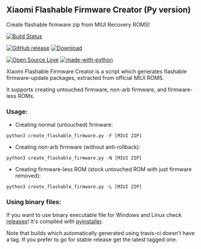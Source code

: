 ## Xiaomi Flashable Firmware Creator (Py version)
Create flashable firmware zip from MIUI Recovery ROMS!

[![Build Status](https://travis-ci.org/XiaomiFirmwareUpdater/xiaomi-flashable-firmware-creator.svg?branch=py)](https://travis-ci.org/XiaomiFirmwareUpdater/xiaomi-flashable-firmware-creator)

[![GitHub release](https://img.shields.io/github/release/XiaomiFirmwareUpdater/xiaomi-flashable-firmware-creator.svg)](https://github.com/XiaomiFirmwareUpdater/xiaomi-flashable-firmware-creator/releases/)
[![Download](https://img.shields.io/github/downloads/XiaomiFirmwareUpdater/xiaomi-flashable-firmware-creator/total.svg)](https://github.com/XiaomiFirmwareUpdater/xiaomi-flashable-firmware-creator/releases/latest)

[![Open Source Love](https://badges.frapsoft.com/os/v1/open-source.png?v=103)](https://github.com/ellerbrock/open-source-badges/)
[![made-with-python](https://img.shields.io/badge/Made%20with-Python-1f425f.svg)](https://www.python.org/)

Xiaomi Flashable Firmware Creator is a script which generates flashable firmware-update packages, extracted from official MIUI ROMS.

It supports creating untouched firmware, non-arb firmware, and firmware-less ROMs.

### Usage:

- Creating normal (untouched) firmware:
```
python3 create_flashable_firmware.py -F [MIUI ZIP]
```
- Creating non-arb firmware (without anti-rollback):
```
python3 create_flashable_firmware.py -N [MIUI ZIP]
```
- Creating firmware-less ROM (stock untouched ROM with just firmware removed):
```
python3 create_flashable_firmware.py -L [MIUI ZIP]
```

### Using binary files:

If you want to use binary executable file for Windows and Linux check [releases](https://github.com/XiaomiFirmwareUpdater/xiaomi-flashable-firmware-creator/releases)! It's compiled with [pyinstaller](https://www.pyinstaller.org/).

Note that builds which automatically generated using travis-ci doesn't have a tag. If you prefer to go for stable release get the latest tagged one.
